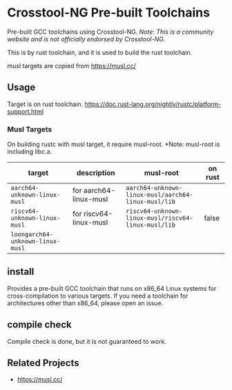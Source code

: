 # Crosstool-NG Pre-built Toolchains
Pre-built GCC toolchains using Crosstool-NG.
*Note: This is a community website and is not officially endorsed by Crosstool-NG.*

This is by rust toolchain, and it is used to build the rust toolchain.

musl targets are copied from https://musl.cc/

## Usage
Target is on rust toolchain.
https://doc.rust-lang.org/nightly/rustc/platform-support.html

### Musl Targets
On building rustc with musl target, it require musl-root.
*Note: musl-root is including libc.a.

| **target**                | **description**           |**musl-root**             |**on rust**             |
|---------------------------|---------------------------|--------------------------|--------------------------|
| `aarch64-unknown-linux-musl` | for aarch64-linux-musl | `aarch64-unknown-linux-musl/aarch64-linux-musl/lib` |
| `riscv64-unknown-linux-musl` | for riscv64-linux-musl | `riscv64-unknown-linux-musl/riscv64-linux-musl/lib` | false |
| `loongarch64-unknown-linux-musl`

## install
Provides a pre-built GCC toolchain that runs on x86_64 Linux systems for cross-compilation to various targets.
If you need a toolchain for architectures other than x86_64, please open an issue.

## compile check
Compile check is done, but it is not guaranteed to work.

## Related Projects
- https://musl.cc/

